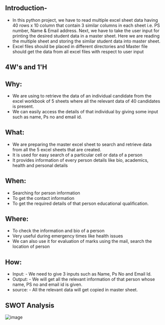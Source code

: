 ## Introduction-
* In this python project, we have to read multiple excel sheet data having 40 rows x 10 column that contain 3 similar columns in each sheet i.e. PS number, Name & Email address. Next, we have to take the user input for printing the desired student data in a master sheet. Here we are reading the multiple sheet and storing the similar student data into master sheet.
* Excel files should be placed in different directories and Master file should get the
data from all excel files with respect to user input

## 4W's and 1'H
## Why:
* We are using to retrieve the data of an individual candidate from the excel workbook of 5 sheets where all the relevant data of 40 candidates is present.
* We can easily access the details of that individual by giving some input such as name, Ps no and email id.

## What:
* We are preparing the master excel sheet to search and retrieve data from all the 5 excel sheets that are created.
* It is used for easy search of a particular cell or data of a person
* It provides information of every person details like bio, academics, health and personal details

## When:
* Searching for person information
* To get the contact information
* To get the required details of that person educational qualification.

## Where:
* To check the information and bio of a person
* Very useful during emergency times like health issues
* We can also use it for evaluation of marks using the mail, search the location of person

## How:
* Input: - We need to give 3 inputs such as Name, Ps No and Email Id.
* Output: - We will get all the relevant information of that person whose name, PS no and email id is given. 
* source: - All the relevant data will get copied in master sheet.

## SWOT Analysis


![image](https://user-images.githubusercontent.com/78858575/115013979-61227880-9ecf-11eb-9ffa-b5069a207702.png)
